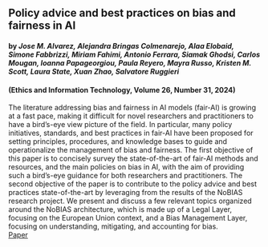 ## Policy advice and best practices on bias and fairness in AI
#### by _Jose M. Alvarez, Alejandra Bringas Colmenarejo, Alaa Elobaid, Simone Fabbrizzi, Miriam Fahimi, Antonio Ferrara, Siamak Ghodsi, Carlos Mougan, Ioanna Papageorgiou, Paula Reyero, Mayra Russo, Kristen M. Scott, Laura State, Xuan Zhao, Salvatore Ruggieri_ 
#### (Ethics and Information Technology, Volume 26, Number 31, 2024)
The literature addressing bias and fairness in AI models (fair-AI) is growing at a fast pace, making it difficult for novel researchers and practitioners to have a bird’s-eye view picture of the field. In particular, many policy initiatives, standards, and best practices in fair-AI have been proposed for setting principles, procedures, and knowledge bases to guide and operationalize the management of bias and fairness. The first objective of this paper is to concisely survey the state-of-the-art of fair-AI methods and resources, and the main policies on bias in AI, with the aim of providing such a bird’s-eye guidance for both researchers and practitioners. The second objective of the paper is to contribute to the policy advice and best practices state-of-the-art by leveraging from the results of the NoBIAS research project. We present and discuss a few relevant topics organized around the NoBIAS architecture, which is made up of a Legal Layer, focusing on the European Union context, and a Bias Management Layer, focusing on understanding, mitigating, and accounting for bias.
\
[Paper](https://github.com/nobias-project/Publications/blob/main/alvarez2024policy.pdf)
